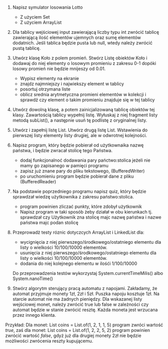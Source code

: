 1. Napisz symulator losowania Lotto 
    * Z  użyciem Set
    * Z  użyciem ArrayList
    
2. Dla tablicy wejściowej input zawierającą liczby typu int zwrócić tablicę zawierającą
   ilość elementów ujemnych oraz sumę elementów dodatnich. 
   Jeśli tablica będzie pusta lub null, wtedy należy zwrócić pustą tablicę.
    
3. Utwórz klasę Koło z polem promień. Stwórz Listę obiektów Koło i dodawaj
   do niej elementy o losowym promieniu z zakresu 0-1 dopóki losowy promień nie będzie mnijeszy od 0.01.
    * Wypisz elementy na ekranie
    * znajdz najmniejszy i najwiekszy element w tablicy
    * posortuj otrzymana liste
    * oblicz srednia arytmetyczna promieni elementów w kolekcji i sprawdź czy element o takim promieniu
      znajduje się w tej tablicy 
    
4. Utwórz dowolną klasę, a potem zainicjalizowaną tablicę obiektów tej klasy. 
   Zawartością tablicy wypełnij listę. 
   Wyłuskaj z niej fragment listy metodą subList(), a następnie usuń tę podlistę z oryginalnej listy.
  
5. Utwórz i zapełnij listę List<Integer>. Utwórz drugą listę List<Integer>. 
   Wstawienia do pierwszej listy elementy listy drugiej,
   ale w odwrotnej kolejności.
  
6. Napisz program, który będzie pobierał od użytkownaika nazwę państwa,
 i będzie zwracał stolicę tego Państwa.
    * dodaj funkcjonalnoć dodawania pary pańctwo:stolica jeżeli nie mamy go zapisanego
    w pamięci programu
    * zapisz już znane pary do pliku tekstowego, (BufferedWriter)
    * po uruchomieniu program będzie pobierał dane z pliku (BufferedReader)
    
7. Na podstawie poprzedniego programu napisz quiz, który będzie sprawdzał
 wiedzę użytkownika z zakresu państwo:stolica.
     * program powinien zliczać punkty, które zdobył użytkownik 
     * Napisz program w taki sposób żeby działał w obu kierunkach tj. 
     sprawdzał czy Użytkownik zna stolicę majc nazwę państwa i nazwe państwa majc podan stolicę


8. Przeprowadż testy róznic dotyczcych ArrayList i LinkedList dla:
     * wycignięcia z niej pierwszego/środkowego/ostatniego elementu dla listy o wielkości 10/100/10000 elementów.     
     * usunięcia z niej pierwszego/środkowego/ostatniego elementu dla listy o wielkości 10/100/10000 elementów.
     * dodania do niej kolejnego elementu w ilośći 1/100/10000 
     
     Do przeprowadzenia testów wykorzystaj System.currentTimeMilis() albo System.nanoTime()
     
9. Stwórz algorytm sterujący pracą automatu z napojami.
 Zakładamy, że automat przyjmuje monety 1zł, 2zł i 5zł. 
 Puszka napoju kosztuje 1zł. Na starcie automat nie ma żadnych pieniędzy.
 Dla wskazanej listy wejściowej monet, należy zwrócić true lub false w zależności
 czy automat będzie w stanie zwrócić resztę. Każda moneta jest wrzucana przez innego klienta.

 Przykład: Dla monet: List coins = List.of(1, 2, 1, 1, 5) program zwróci wartość *true*,
 zaś dla monet: List coins = List.of(1, 2, 2, 5, 2) program powinien zwrócić wartość *false*,
 gdyż już dla drugiej monety 2zł nie będzie możliwości zwrócenia reszty kupującemu.
            
    